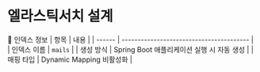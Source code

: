 # 엘라스틱서치 설계
🧱 인덱스 정보
| 항목     | 내용                                       |
| ------ | ---------------------------------------- |
| 인덱스 이름 | `mails`                                  |
| 생성 방식  | Spring Boot 애플리케이션 실행 시 자동 생성 |
| 매핑 타입  | Dynamic Mapping 비활성화      |

